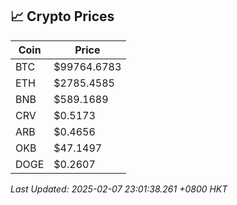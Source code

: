 ## 📈 Crypto Prices

| Coin | Price |
| ---- | ----- |
| BTC | $99764.6783 |
| ETH | $2785.4585 |
| BNB | $589.1689 |
| CRV | $0.5173 |
| ARB | $0.4656 |
| OKB | $47.1497 |
| DOGE | $0.2607 |

_Last Updated: 2025-02-07 23:01:38.261 +0800 HKT_